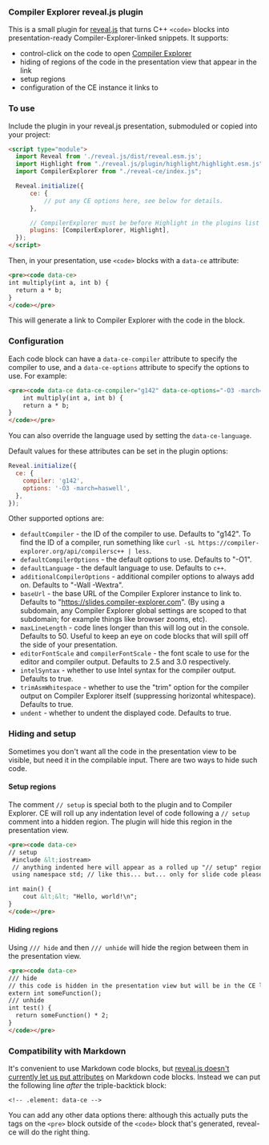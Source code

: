 ### Compiler Explorer reveal.js plugin

This is a small plugin for [reveal.js](https://revealjs.com/) that turns C++ `<code>` blocks into presentation-ready
Compiler-Explorer-linked snippets. It supports:

- control-click on the code to open [Compiler Explorer](https://compiler-explorer.com)
- hiding of regions of the code in the presentation view that appear in the link
- setup regions
- configuration of the CE instance it links to

### To use

Include the plugin in your reveal.js presentation, submoduled or copied into your project:

```html
<script type="module">
  import Reveal from './reveal.js/dist/reveal.esm.js';
  import Highlight from "./reveal.js/plugin/highlight/highlight.esm.js";
  import CompilerExplorer from "./reveal-ce/index.js";

  Reveal.initialize({
      ce: {
          // put any CE options here, see below for details.
      },

      // CompilerExplorer must be before Highlight in the plugins list
      plugins: [CompilerExplorer, Highlight],
  });
</script>
```

Then, in your presentation, use `<code>` blocks with a `data-ce` attribute:

```html
<pre><code data-ce>
int multiply(int a, int b) {
  return a * b;
}
</code></pre>
```

This will generate a link to Compiler Explorer with the code in the block.

### Configuration

Each code block can have a `data-ce-compiler` attribute to specify the compiler to use, and a `data-ce-options`
attribute to specify the options to use. For example:

```html
<pre><code data-ce data-ce-compiler="g142" data-ce-options="-O3 -march=haswell">
    int multiply(int a, int b) {
    return a * b;
}
</code></pre>
```

You can also override the language used by setting the `data-ce-language`.

Default values for these attributes can be set in the plugin options:

```javascript
Reveal.initialize({
  ce: {
    compiler: 'g142',
    options: '-O3 -march=haswell',
  },
});
```

Other supported options are:

- `defaultCompiler` - the ID of the compiler to use. Defaults to "g142". To find the ID of a compiler, run something
  like `curl -sL https://compiler-explorer.org/api/compilersc++ | less`.
- `defaultCompilerOptions` - the default options to use. Defaults to "-O1".
- `defaultLanguage` - the default language to use. Defaults to `c++`.
- `additionalCompilerOptions` - additional compiler options to always add on. Defaults to "-Wall -Wextra".
- `baseUrl` - the base URL of the Compiler Explorer instance to link to. Defaults to
  "https://slides.compiler-explorer.com". (By using a subdomain, any Compiler Explorer global settings are scoped to
  that subdomain; for example things like browser zooms, etc).
- `maxLineLength` - code lines longer than this will log out in the console. Defaults to 50. Useful to keep an eye on
  code blocks that will spill off the side of your presentation.
- `editorFontScale` and `compilerFontScale` - the font scale to use for the editor and compiler output. Defaults to 2.5
  and 3.0 respectively.
- `intelSyntax` - whether to use Intel syntax for the compiler output. Defaults to true.
- `trimAsmWhitespace` - whether to use the "trim" option for the compiler output on Compiler Explorer itself
  (suppressing horizontal whitespace). Defaults to true.
- `undent` - whether to undent the displayed code. Defaults to true.

### Hiding and setup

Sometimes you don't want all the code in the presentation view to be visible, but need it in the compilable input. There
are two ways to hide such code.

#### Setup regions

The comment `// setup` is special both to the plugin and to Compiler Explorer. CE will roll up any indentation level of
code following a `// setup` comment into a hidden region. The plugin will hide this region in the presentation view.

```html
<pre><code data-ce>
// setup
 #include &lt;iostream>
 // anything indented here will appear as a rolled up "// setup" region in CE
 using namespace std; // like this... but... only for slide code please

int main() {
    cout &lt;&lt; "Hello, world!\n";
}
</code></pre>
```

#### Hiding regions

Using `/// hide` and then `/// unhide` will hide the region between them in the presentation view.

```html
<pre><code data-ce>
/// hide
// this code is hidden in the presentation view but will be in the CE link.
extern int someFunction();
/// unhide
int test() {
  return someFunction() * 2;
}
</code></pre>
```

### Compatibility with Markdown

It's convenient to use Markdown code blocks, but 
[reveal.js doesn't currently let us put attributes](https://github.com/hakimel/reveal.js/issues/3642) on Markdown code
blocks. Instead we can put the following line _after_ the triple-backtick block:

```
<!-- .element: data-ce -->
```

You can add any other data options there: although this actually puts the tags on the `<pre>` block outside of the 
`<code>` block that's generated, reveal-ce will do the right thing.
